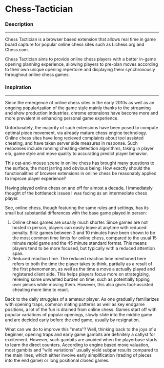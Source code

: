 # Chess-Tactician

### Description
---
Chess Tactician is a browser based extension that allows real time in game board capture for popular online chess sites such as Lichess.org and Chess.com. 

Chess Tactician aims to provide online chess players with a better in-game opening planning experience, allowing players to pre-plan moves according to their own unique opening repertoire and displaying them synchronously throughout online chess games.

### Inspiration
---
Since the emergence of online chess sites in the early 2010s as well as an ongoing popularization of the game style mainly thanks to the streaming and show production industries, chrome extensions have become more and more prevalent in enhancing personal game experience. 

Unfortunately, the majority of such extensions have been posed to compute optimal piece movement, via already mature chess engine technology. Online chess sites have long recieved complaints about tool assisted cheating, and have taken server side measures in response. Such responses include running cheating-detection algorithms, taking in player elo, game style and move quality to accurating predict player behavior.

This cat-and-mouse scene in online chess has brought many questions to the surface, the most jarring and obvious being: How exactly should the functionalities of browser extensions in online chess be reasonably applied to improve player experience?

Having played online chess on and off for almost a decade, I immediately thought of the bottleneck issues I was facing as an intermediate chess player.

See, online chess, though featuring the same rules and settings, has its small but substantial differences with the base game played in person:

1. Online chess games are usually much shorter. Since games are not hosted in person, players can easily leave at anytime with reduced penalty. Blitz games between 3 and 10 minutes have been shown to be the most common time limits for online chess, compared to the usual 15 minute rapid game and the 45 minute standard format. This means players tend to be more focused, but typically with a reduced attention span.
2. Reduced reaction time. The reduced reaction time mentioned here refers to both the time the player takes to think, partially as a result of the first phenomenon, as well as the time a move a actually played and registered client side. This helps players focus more on strategizing, relieving some unwanted burden on time, such as potentially tipping over pieces while moving them. However, this also gives tool-assisted cheating more time to react.

Back to the daily struggles of a amateur player. As one gradually familiarizes with opening traps, common mating patterns as well as key endgame positions, a lot of the fun is drained from online chess. Games start off with popular variations of popular openings, slowly slide into the middle game and are decided early before the end game, usually by resignation.

What can we do to improve this "meta"? Well, thinking back to the joys of a beginner, opening traps and early game gambits are definitely a catlyst for excitement. However, such gambits are avoided when the playerbase starts to learn the direct counters. According to engine based move valuation, most gambits and "wild variations" usually yield subpar results compared to the main lines, which either involve early simplification (trading of pieces into the end game) or long positional closed games.

